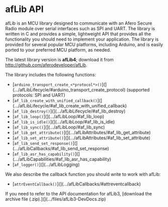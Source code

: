 # afLib API

afLib is an MCU library designed to communicate with an Afero Secure Radio module over serial interfaces such as SPI and UART. The library is written in C and provides a simple, lightweight API that provides all the functionality you should need to implement your application. The library is provided for several popular MCU platforms, including Arduino, and is easily ported to your preferred MCU platform, as needed.

The latest library version is **afLib4**; download it from http://github.com/aferodeveloper/afLib.

The library includes the following functions:

- [`arduino_transport_create_<*protocol*>()`](](.../afLibLifecycle/#arduino_transport_create_protocol) (supported protocols: SPI and UART)
- [`af_lib_create_with_unified_callback()`](](.../afLibLifecycle/#af_lib_create_with_unified_callback)
- [`af_lib_destroy()`](](.../afLibLifecycle/#af_lib_destroy)
- [`af_lib_loop()`](](.../afLibLoop/#af_lib_loop)
- [`af_lib_is_idle()`](](.../afLibLoop/#af_lib_is_idle)
- [`af_lib_sync()`](](.../afLibLoop/#af_lib_sync)
- [`af_lib_get_attribute()`](](.../afLibAttributes/#af_lib_get_attribute)
- [`af_lib_set_attribute()`](](.../afLibAttributes/#af_lib_set_attribute)
- [`af_lib_send_set_response()`](](.../afLibCallbacks/#af_lib_send_set_response)
- [`af_lib_asr_has_capability()`](](.../afLibCapabilities/#af_lib_asr_has_capability)
- [`af_logger()`](](.../afLibLogging)

We also describe the callback function you should write to work with afLib:

- [`attrEventCallback()`](](.../afLibCallbacks/#attreventcallback)

If you need to refer to the API documentation for afLib3, [download the archive file (.zip).](](.../files/afLib3-DevDocs.zip)